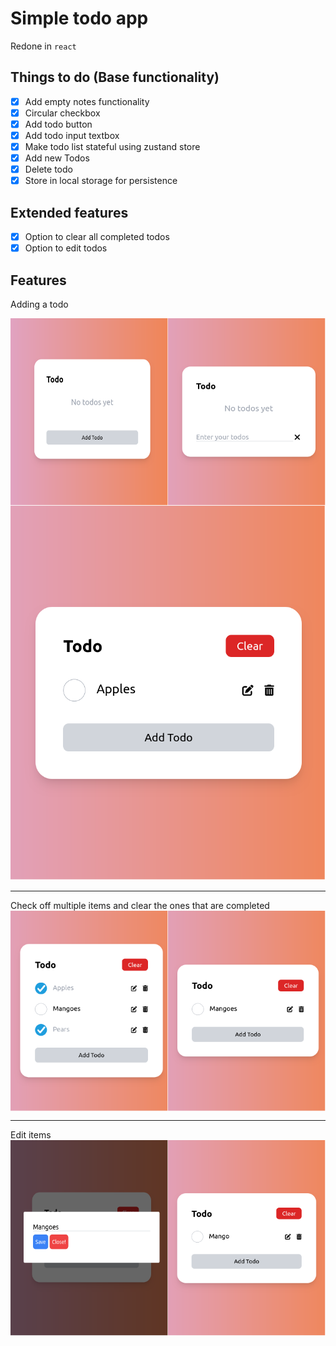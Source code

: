 # Simple todo app

Redone in `react`

## Things to do (Base functionality)

- [x] Add empty notes functionality
- [x] Circular checkbox
- [x] Add todo button
- [x] Add todo input textbox
- [x] Make todo list stateful using zustand store
- [x] Add new Todos
- [x] Delete todo
- [x] Store in local storage for persistence

## Extended features

- [x] Option to clear all completed todos
- [x] Option to edit todos

## Features
Adding a todo
<div style="display: flex;">
    <img src="img/empty.png" alt="Image 1" style="width: 50%;" />
    <img src="img/enter.png" alt="Image 2" style="width: 50%;" />
</div>
    <img src="img/added.png" alt="Image 2" />
<hr/>
Check off multiple items and clear the ones that are completed
<div style="display: flex;">
    <img src="img/sel-multiple.png" alt="Image 1" style="width: 50%;" />
    <img src="img/before-edit.png" alt="Image 2" style="width: 50%;" />
</div>

<hr/>
Edit items
<div style="display: flex;">
    <img src="img/during-edit.png" alt="Image 1" style="width: 50%;" />
    <img src="img/after-edit.png" alt="Image 2" style="width: 50%;" />
</div>


